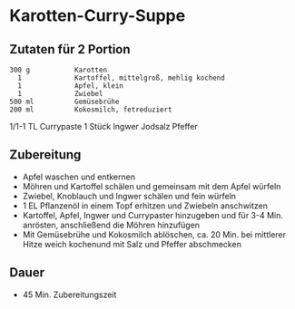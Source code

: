 # Karotten-Curry-Suppe

## Zutaten für 2 Portion

    300 g           Karotten
      1             Kartoffel, mittelgroß, mehlig kochend
      1             Apfel, klein
      1             Zwiebel
    500 ml          Gemüsebrühe
    200 ml          Kokosmilch, fetreduziert
  1/1-1 TL          Currypaste
  1 Stück           Ingwer
                    Jodsalz
                    Pfeffer

## Zubereitung

- Apfel waschen und entkernen
- Möhren und Kartoffel schälen und gemeinsam mit dem Apfel würfeln
- Zwiebel, Knoblauch und Ingwer schälen und fein würfeln
- 1 EL Pflanzenöl in einem Topf erhitzen und Zwiebeln anschwitzen
- Kartoffel, Apfel, Ingwer und Currypaster hinzugeben und für 3-4 Min. anrösten, anschließend die Möhren hinzufügen
- Mit Gemüsebrühe und Kokosmilch ablöschen, ca. 20 Min. bei mittlerer Hitze weich kochenund mit Salz und Pfeffer abschmecken

## Dauer
- 45 Min. Zubereitungszeit
